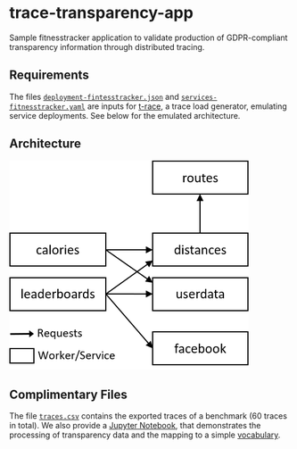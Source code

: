 # trace-transparency-app
Sample fitnesstracker application to validate production of GDPR-compliant transparency information through distributed tracing.

## Requirements
The files [`deployment-fintesstracker.json`](deployment-fitnesstracker.json) and [`services-fitnesstracker.yaml`](services-fitnesstracker.yaml) are inputs for [t-race](https://github.com/dominik-/t-race), a trace load generator, emulating service deployments. See below for the emulated architecture.

## Architecture
![Fitness Tracker Example - Architecture](fitness-architecture-t_race.png)

## Complimentary Files
The file [`traces.csv`](traces.csv) contains the exported traces of a benchmark (60 traces in total). We also provide a [Jupyter Notebook](transparency.ipynb), that demonstrates the processing of transparency data and the mapping to a simple [vocabulary](vocab.json).